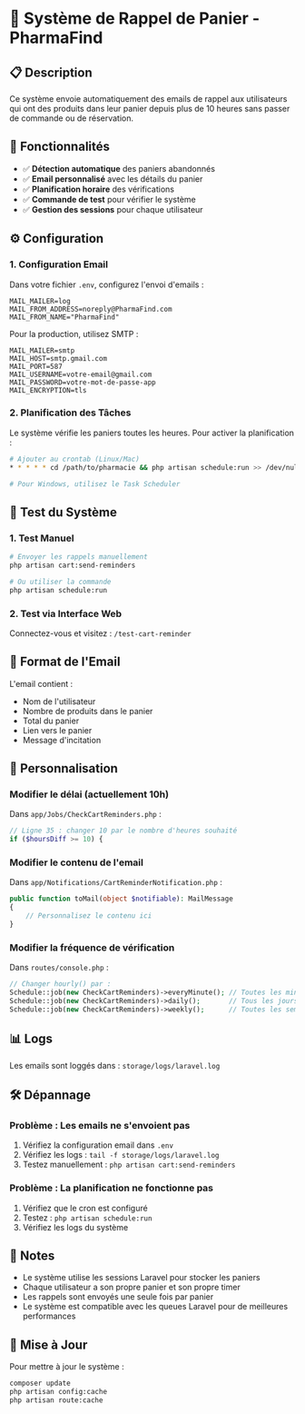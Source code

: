 # 🛒 Système de Rappel de Panier - PharmaFind

## 📋 Description

Ce système envoie automatiquement des emails de rappel aux utilisateurs qui ont des produits dans leur panier depuis plus de 10 heures sans passer de commande ou de réservation.

## 🚀 Fonctionnalités

- ✅ **Détection automatique** des paniers abandonnés
- ✅ **Email personnalisé** avec les détails du panier
- ✅ **Planification horaire** des vérifications
- ✅ **Commande de test** pour vérifier le système
- ✅ **Gestion des sessions** pour chaque utilisateur

## ⚙️ Configuration

### 1. Configuration Email

Dans votre fichier `.env`, configurez l'envoi d'emails :

```env
MAIL_MAILER=log
MAIL_FROM_ADDRESS=noreply@PharmaFind.com
MAIL_FROM_NAME="PharmaFind"
```

Pour la production, utilisez SMTP :

```env
MAIL_MAILER=smtp
MAIL_HOST=smtp.gmail.com
MAIL_PORT=587
MAIL_USERNAME=votre-email@gmail.com
MAIL_PASSWORD=votre-mot-de-passe-app
MAIL_ENCRYPTION=tls
```

### 2. Planification des Tâches

Le système vérifie les paniers toutes les heures. Pour activer la planification :

```bash
# Ajouter au crontab (Linux/Mac)
* * * * * cd /path/to/pharmacie && php artisan schedule:run >> /dev/null 2>&1

# Pour Windows, utilisez le Task Scheduler
```

## 🧪 Test du Système

### 1. Test Manuel

```bash
# Envoyer les rappels manuellement
php artisan cart:send-reminders

# Ou utiliser la commande
php artisan schedule:run
```

### 2. Test via Interface Web

Connectez-vous et visitez : `/test-cart-reminder`

## 📧 Format de l'Email

L'email contient :
- Nom de l'utilisateur
- Nombre de produits dans le panier
- Total du panier
- Lien vers le panier
- Message d'incitation

## 🔧 Personnalisation

### Modifier le délai (actuellement 10h)

Dans `app/Jobs/CheckCartReminders.php` :

```php
// Ligne 35 : changer 10 par le nombre d'heures souhaité
if ($hoursDiff >= 10) {
```

### Modifier le contenu de l'email

Dans `app/Notifications/CartReminderNotification.php` :

```php
public function toMail(object $notifiable): MailMessage
{
    // Personnalisez le contenu ici
}
```

### Modifier la fréquence de vérification

Dans `routes/console.php` :

```php
// Changer hourly() par :
Schedule::job(new CheckCartReminders)->everyMinute(); // Toutes les minutes
Schedule::job(new CheckCartReminders)->daily();       // Tous les jours
Schedule::job(new CheckCartReminders)->weekly();      // Toutes les semaines
```

## 📊 Logs

Les emails sont loggés dans : `storage/logs/laravel.log`

## 🛠️ Dépannage

### Problème : Les emails ne s'envoient pas

1. Vérifiez la configuration email dans `.env`
2. Vérifiez les logs : `tail -f storage/logs/laravel.log`
3. Testez manuellement : `php artisan cart:send-reminders`

### Problème : La planification ne fonctionne pas

1. Vérifiez que le cron est configuré
2. Testez : `php artisan schedule:run`
3. Vérifiez les logs du système

## 📝 Notes

- Le système utilise les sessions Laravel pour stocker les paniers
- Chaque utilisateur a son propre panier et son propre timer
- Les rappels sont envoyés une seule fois par panier
- Le système est compatible avec les queues Laravel pour de meilleures performances

## 🔄 Mise à Jour

Pour mettre à jour le système :

```bash
composer update
php artisan config:cache
php artisan route:cache
``` 